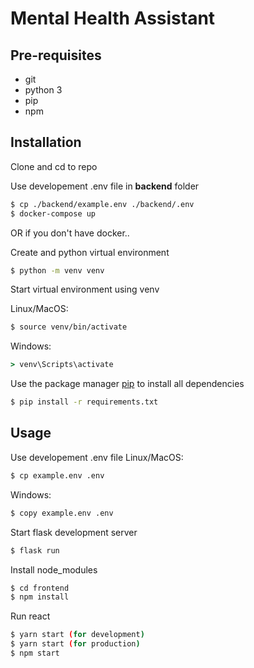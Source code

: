 # Mental Health Assistant

## Pre-requisites

- git
- python 3
- pip
- npm

## Installation

Clone and cd to repo

Use developement .env file in **backend** folder

```bash
$ cp ./backend/example.env ./backend/.env
$ docker-compose up
```

OR if you don't have docker..

Create and python virtual environment

```bash
$ python -m venv venv
```

Start virtual environment using venv

Linux/MacOS:

```bash
$ source venv/bin/activate
```

Windows:

```cmd
> venv\Scripts\activate
```

Use the package manager [pip](https://pip.pypa.io/en/stable/) to install all dependencies

```bash
$ pip install -r requirements.txt
```

## Usage

Use developement .env file
Linux/MacOS:

```bash
$ cp example.env .env
```

Windows:

```cmd
$ copy example.env .env
```

Start flask development server

```bash
$ flask run
```

Install node_modules

```bash
$ cd frontend
$ npm install
```

Run react

```bash
$ yarn start (for development)
$ yarn start (for production)
$ npm start
```
